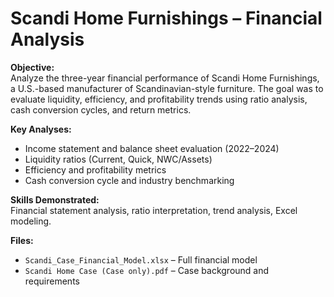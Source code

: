 # Scandi Home Furnishings – Financial Analysis

**Objective:**  
Analyze the three-year financial performance of Scandi Home Furnishings, a U.S.-based manufacturer of Scandinavian-style furniture. The goal was to evaluate liquidity, efficiency, and profitability trends using ratio analysis, cash conversion cycles, and return metrics.  

**Key Analyses:**  
- Income statement and balance sheet evaluation (2022–2024)  
- Liquidity ratios (Current, Quick, NWC/Assets)  
- Efficiency and profitability metrics  
- Cash conversion cycle and industry benchmarking  

**Skills Demonstrated:**  
Financial statement analysis, ratio interpretation, trend analysis, Excel modeling.  

**Files:**  
- `Scandi_Case_Financial_Model.xlsx` – Full financial model  
- `Scandi Home Case (Case only).pdf` – Case background and requirements  
